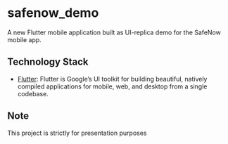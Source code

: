 # safenow_demo

A new Flutter mobile application built as UI-replica demo for the SafeNow mobile app.

## Technology Stack

- [Flutter](https://flutter.dev/): Flutter is Google’s UI toolkit for building beautiful, natively compiled applications for mobile, web, and desktop from a single codebase.

## Note
This project is strictly for presentation purposes
